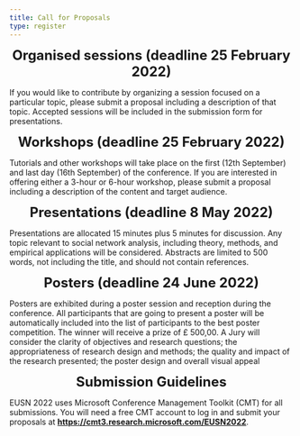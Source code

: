 ```yaml
---
title: Call for Proposals
type: register
---
```



**<p align="center"><font size="5">Organised sessions (deadline 25 February 2022)</font></p>**
If you would like to contribute by organizing a session focused on a particular topic, please submit a proposal including a description of that topic. Accepted sessions will be included in the submission form for presentations.  

**<p align="center"><font size="5">Workshops (deadline 25 February 2022)</font></p>**
Tutorials and other workshops will take place on the first (12th September) and last day (16th September) of the conference. If you are interested in offering either a 3-hour or 6-hour workshop, please submit a proposal including a description of the content and target audience.


**<p align="center"><font size="5">Presentations (deadline 8 May 2022)</font></p>**
Presentations are allocated 15 minutes plus 5 minutes for discussion. Any topic relevant to social network analysis, including theory, methods, and empirical applications will be considered. Abstracts are limited to 500 words, not including the title, and should not contain references.  

**<p align="center"><font size="5">Posters (deadline 24 June 2022)</font></p>**
Posters are exhibited during a poster session and reception during the conference. 
All participants that are going to present a poster will be automatically included into the list of participants to the best poster competition. The winner will receive a prize of £ 500,00.  A Jury will consider the clarity of objectives and research questions; the appropriateness of research design and methods; the quality and impact of the research presented; the poster design and overall visual appeal 

**<p align="center"><font size="5">Submission Guidelines</p></font>**
EUSN 2022 uses Microsoft Conference Management Toolkit (CMT) for all submissions. You will need a free CMT account to log in and submit your proposals at <b><a title="https://cmt3.research.microsoft.com/EUSN2022" href="https://cmt3.research.microsoft.com/EUSN2022">https://cmt3.research.microsoft.com/EUSN2022</a></b>.



<!-- <table>
<tr>
 <td><p align="justify"><b>Call for Organised Sessions and Workshops</b></p></td>
</tr>

 <tr>  
 <td><p align="justify"> We are pleased to invite contributions to organised sessions and workshops.</p></td>
</tr>

  <tr>  
  <td><br></td>
</tr>

  <tr>  
<td><p align="justify"><b>Organised sessions: (deadline 25 February 2022)</b></p></td>
   </tr>  

  <tr>
    <td><br></td>
  </tr>

   <tr>  
 <td><p align="justify">If you would like to contribute by organizing a session focused on a particular topic, please submit a proposal including a description of that topic. Accepted sessions will be included in the submission form for presentations.</p></td>
   </tr>  
 
  
  <tr>
    <td><br></td>
  </tr>
   <tr>  
 <td><p align="justify"><b>Workshops: (deadline 25 February 2022)</b></p>  </td>
 </tr>  

   <tr>  
 <td><p align="justify">Tutorials and other workshops will take place on the first (12th September) and last day (16th September) of the conference. If you are interested in offering either a 3-hour or 6-hour workshop, please submit a proposal including a description of the content and target audience.</p>  </td>
   </tr>  
 
  
  <tr>
    <td><br></td>
  </tr>
   <tr>  
 <td><p align="justify"><b>How to submit</b></p>  </td>
 </tr>  

   <tr>  
 <td><p align="justify">EUSN 2022 uses <a title="Microsoft Conference Management Toolkit (CMT)" href="https://cmt3.research.microsoft.com/">Microsoft Conference Management Toolkit (CMT)</a> for all submissions. You will need a free CMT account to submit your proposals at <b><a title="https://cmt3.research.microsoft.com/EUSN2022" href="https://cmt3.research.microsoft.com/EUSN2022">https://cmt3.research.microsoft.com/EUSN2022</a></b>.</p> </td>
 </tr>  

   <tr>  
     <td><p align="justify">Once logged in, you will be able to create new submissions from the author homepage.</p></td>
 </tr>  

  <tr>
    <td><br></td>
  </tr>
   
  <tr>  
 <td><p align="justify">Please do not hesitate to email us at <a href="mailto:eusn2022@gre.ac.uk">eusn2022@gre.ac.uk</a> if you have any questions.</p></td>
</tr>
  
  <tr>
    <td><br></td>
  </tr>
     <tr>
    <td><br></td>
  </tr>
<tr>
  <td><p align="justify"> The Call for papers will be published in March 2022.</p></td>
</tr>
<tr>
 <td><p align="justify">Registrations are expected to open in late Spring 2022.</p></td>
</tr>
  </table>
 -->